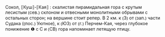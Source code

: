 ---
---

Сокол, ⟦Куш⟧-⟦Кая⟧
: скалистая пирамидальная гора с крутым лесистым ⦅сев.⦆ склоном и отвесными монолитными обрывами с остальных сторон; на вершине стоит репер. В 2 км. к ⦅З⦆ от ⦅зап.⦆ части Судака (⦅пос.⦆ Уютное), к ⦅ЮЗ⦆ от ⦅г.⦆ Перчем-Кая, через глубокое понижение ❶ с С и ⦅СВ⦆ гора напоминает летящую птицу.
